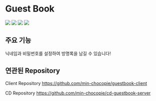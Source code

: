 # Guest Book
<img src="https://img.shields.io/badge/node.js-339933?style=for-the-badge&logo=Node.js&logoColor=white"> <img src="https://img.shields.io/badge/graphql-E10098?style=for-the-badge&logo=GraphQL&logoColor=white"> <img src="https://img.shields.io/badge/prisma-2D3748?style=for-the-badge&logo=Prisma&logoColor=white"> <img src="https://img.shields.io/badge/mysql-4479A1?style=for-the-badge&logo=mysql&logoColor=white">

## 주요 기능
닉네임과 비밀번호를 설정하여 방명록을 남길 수 있습니다! 

## 연관된 Repository
Client Repository 
https://github.com/min-chocopie/guestbook-client

CD Repository 
https://github.com/min-chocopie/cd-guestbook-server
